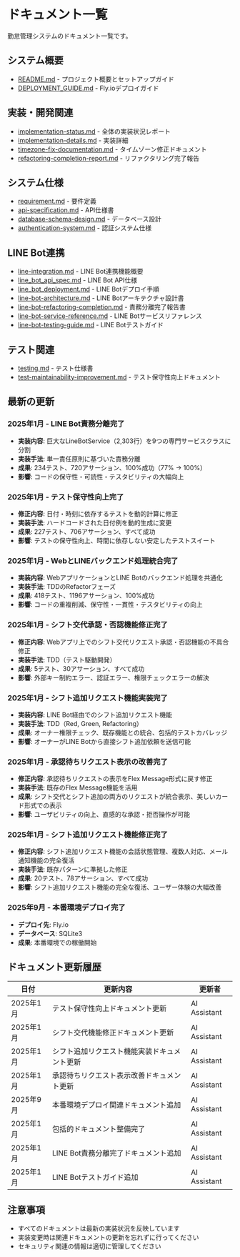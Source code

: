# ドキュメント一覧

勤怠管理システムのドキュメント一覧です。

## システム概要
- [README.md](../README.md) - プロジェクト概要とセットアップガイド
- [DEPLOYMENT_GUIDE.md](../DEPLOYMENT_GUIDE.md) - Fly.ioデプロイガイド

## 実装・開発関連
- [implementation-status.md](implementation-status.md) - 全体の実装状況レポート
- [implementation-details.md](implementation-details.md) - 実装詳細
- [timezone-fix-documentation.md](timezone-fix-documentation.md) - タイムゾーン修正ドキュメント
- [refactoring-completion-report.md](refactoring-completion-report.md) - リファクタリング完了報告

## システム仕様
- [requirement.md](requirement.md) - 要件定義
- [api-specification.md](api-specification.md) - API仕様書
- [database-schema-design.md](database-schema-design.md) - データベース設計
- [authentication-system.md](authentication-system.md) - 認証システム仕様

## LINE Bot連携
- [line-integration.md](line-integration.md) - LINE Bot連携機能概要
- [line_bot_api_spec.md](line_bot_api_spec.md) - LINE Bot API仕様
- [line_bot_deployment.md](line_bot_deployment.md) - LINE Botデプロイ手順
- [line-bot-architecture.md](line-bot-architecture.md) - LINE Botアーキテクチャ設計書
- [line-bot-refactoring-completion.md](line-bot-refactoring-completion.md) - 責務分離完了報告書
- [line-bot-service-reference.md](line-bot-service-reference.md) - LINE Botサービスリファレンス
- [line-bot-testing-guide.md](line-bot-testing-guide.md) - LINE Botテストガイド

## テスト関連
- [testing.md](testing.md) - テスト仕様書
- [test-maintainability-improvement.md](test-maintainability-improvement.md) - テスト保守性向上ドキュメント

## 最新の更新

### 2025年1月 - LINE Bot責務分離完了
- **実装内容**: 巨大なLineBotService（2,303行）を9つの専門サービスクラスに分割
- **実装手法**: 単一責任原則に基づいた責務分離
- **成果**: 234テスト、720アサーション、100%成功（77% → 100%）
- **影響**: コードの保守性・可読性・テスタビリティの大幅向上

### 2025年1月 - テスト保守性向上完了
- **修正内容**: 日付・時刻に依存するテストを動的計算に修正
- **実装手法**: ハードコードされた日付例を動的生成に変更
- **成果**: 227テスト、706アサーション、すべて成功
- **影響**: テストの保守性向上、時間に依存しない安定したテストスイート

### 2025年1月 - WebとLINEバックエンド処理統合完了
- **実装内容**: WebアプリケーションとLINE Botのバックエンド処理を共通化
- **実装手法**: TDDのRefactorフェーズ
- **成果**: 418テスト、1196アサーション、100%成功
- **影響**: コードの重複削減、保守性・一貫性・テスタビリティの向上

### 2025年1月 - シフト交代承認・否認機能修正完了
- **修正内容**: Webアプリ上でのシフト交代リクエスト承認・否認機能の不具合修正
- **実装手法**: TDD（テスト駆動開発）
- **成果**: 5テスト、30アサーション、すべて成功
- **影響**: 外部キー制約エラー、認証エラー、権限チェックエラーの解決

### 2025年1月 - シフト追加リクエスト機能実装完了
- **実装内容**: LINE Bot経由でのシフト追加リクエスト機能
- **実装手法**: TDD（Red, Green, Refactoring）
- **成果**: オーナー権限チェック、既存機能との統合、包括的テストカバレッジ
- **影響**: オーナーがLINE Botから直接シフト追加依頼を送信可能

### 2025年1月 - 承認待ちリクエスト表示の改善完了
- **修正内容**: 承認待ちリクエストの表示をFlex Message形式に戻す修正
- **実装手法**: 既存のFlex Message機能を活用
- **成果**: シフト交代とシフト追加の両方のリクエストが統合表示、美しいカード形式での表示
- **影響**: ユーザビリティの向上、直感的な承認・拒否操作が可能

### 2025年1月 - シフト追加リクエスト機能修正完了
- **修正内容**: シフト追加リクエスト機能の会話状態管理、複数人対応、メール通知機能の完全復活
- **実装手法**: 既存パターンに準拠した修正
- **成果**: 20テスト、78アサーション、すべて成功
- **影響**: シフト追加リクエスト機能の完全な復活、ユーザー体験の大幅改善

### 2025年9月 - 本番環境デプロイ完了
- **デプロイ先**: Fly.io
- **データベース**: SQLite3
- **成果**: 本番環境での稼働開始

## ドキュメント更新履歴

| 日付 | 更新内容 | 更新者 |
|------|----------|--------|
| 2025年1月 | テスト保守性向上ドキュメント更新 | AI Assistant |
| 2025年1月 | シフト交代機能修正ドキュメント更新 | AI Assistant |
| 2025年1月 | シフト追加リクエスト機能実装ドキュメント更新 | AI Assistant |
| 2025年1月 | 承認待ちリクエスト表示改善ドキュメント更新 | AI Assistant |
| 2025年9月 | 本番環境デプロイ関連ドキュメント追加 | AI Assistant |
| 2025年1月 | 包括的ドキュメント整備完了 | AI Assistant |
| 2025年1月 | LINE Bot責務分離完了ドキュメント追加 | AI Assistant |
| 2025年1月 | LINE Botテストガイド追加 | AI Assistant |

## 注意事項

- すべてのドキュメントは最新の実装状況を反映しています
- 実装変更時は関連ドキュメントの更新を忘れずに行ってください
- セキュリティ関連の情報は適切に管理してください
